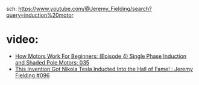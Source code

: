 sch: https://www.youtube.com/@Jeremy_Fielding/search?query=induction%20motor

# video:
- [How Motors Work For Beginners: (Episode 4) Single Phase Induction and Shaded Pole Motors: 035](https://youtu.be/2XYdTogWcIA)
- [This Invention Got Nikola Tesla Inducted Into the Hall of Fame! : Jeremy Fielding #096](https://youtu.be/hZxD1hwntqY)
